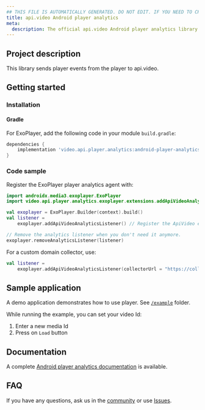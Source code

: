 ```yaml
---
## THIS FILE IS AUTOMATICALLY GENERATED. DO NOT EDIT. IF YOU NEED TO CHANGE THIS FILE,  CREATE A PR IN THE SOURCE REPOSITORY.
title: api.video Android player analytics
meta:
  description: The official api.video Android player analytics library for api.video. [api.video](https://api.video/) is the video infrastructure for product builders. Lightning fast video APIs for integrating, scaling, and managing on-demand & low latency live streaming features in your app.
---
```



## Project description

This library sends player events from the player to api.video.

## Getting started

### Installation

#### Gradle

For ExoPlayer, add the following code in your module `build.gradle`:

```groovy
dependencies {
    implementation 'video.api.player.analytics:android-player-analytics-exoplayer:3.0.0'
}
```

### Code sample

Register the ExoPlayer player analytics agent with:

```kotlin
import androidx.media3.exoplayer.ExoPlayer
import video.api.player.analytics.exoplayer.extensions.addApiVideoAnalyticsListener

val exoplayer = ExoPlayer.Builder(context).build()
val listener =
    exoplayer.addApiVideoAnalyticsListener() // Register the ApiVideo exoplayer analytics listener so it sends player events to api.video.

// Remove the analytics listener when you don't need it anymore.
exoplayer.removeAnalyticsListener(listener)
```

For a custom domain collector, use:

```kotlin
val listener =
    exoplayer.addApiVideoAnalyticsListener(collectorUrl = "https://collector.mycustomdomain.com") // Register the player analytics listener so it sends player events to api.video.
```

## Sample application

A demo application demonstrates how to use player.
See [`/example`](https://github.com/apivideo/api.video-android-player-analytics/tree/main/example)
folder.

While running the example, you can set your video Id:

1. Enter a new media Id
2. Press on `Load` button

## Documentation

A complete [Android player analytics documentation](https://apivideo.github.io/api.video-android-player-analytics/) is
available.

## FAQ

If you have any questions, ask us in the [community](https://community.api.video) or use [Issues](https://github.com/apivideo/api.video-android-player-analytics/issues).
